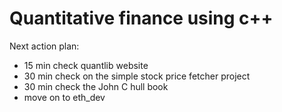 # Quantitative finance using c++

Next action plan:
- 15 min check quantlib website
- 30 min check on the simple stock price fetcher project
- 30 min check the John C hull book
- move on to eth_dev
